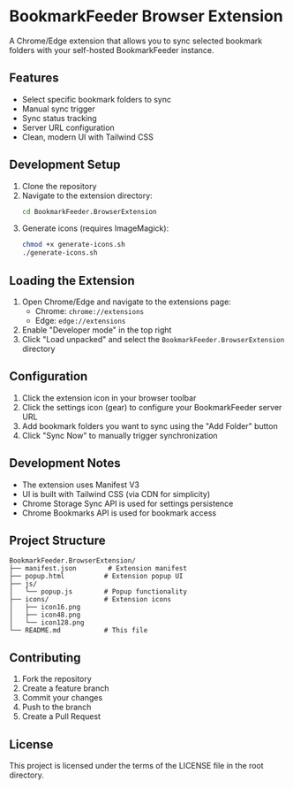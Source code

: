# BookmarkFeeder Browser Extension

A Chrome/Edge extension that allows you to sync selected bookmark folders with your self-hosted BookmarkFeeder instance.

## Features

- Select specific bookmark folders to sync
- Manual sync trigger
- Sync status tracking
- Server URL configuration
- Clean, modern UI with Tailwind CSS

## Development Setup

1. Clone the repository
2. Navigate to the extension directory:
   ```bash
   cd BookmarkFeeder.BrowserExtension
   ```
3. Generate icons (requires ImageMagick):
   ```bash
   chmod +x generate-icons.sh
   ./generate-icons.sh
   ```

## Loading the Extension

1. Open Chrome/Edge and navigate to the extensions page:
   - Chrome: `chrome://extensions`
   - Edge: `edge://extensions`
2. Enable "Developer mode" in the top right
3. Click "Load unpacked" and select the `BookmarkFeeder.BrowserExtension` directory

## Configuration

1. Click the extension icon in your browser toolbar
2. Click the settings icon (gear) to configure your BookmarkFeeder server URL
3. Add bookmark folders you want to sync using the "Add Folder" button
4. Click "Sync Now" to manually trigger synchronization

## Development Notes

- The extension uses Manifest V3
- UI is built with Tailwind CSS (via CDN for simplicity)
- Chrome Storage Sync API is used for settings persistence
- Chrome Bookmarks API is used for bookmark access

## Project Structure

```
BookmarkFeeder.BrowserExtension/
├── manifest.json        # Extension manifest
├── popup.html          # Extension popup UI
├── js/
│   └── popup.js        # Popup functionality
├── icons/              # Extension icons
│   ├── icon16.png
│   ├── icon48.png
│   └── icon128.png
└── README.md           # This file
```

## Contributing

1. Fork the repository
2. Create a feature branch
3. Commit your changes
4. Push to the branch
5. Create a Pull Request

## License

This project is licensed under the terms of the LICENSE file in the root directory. 
